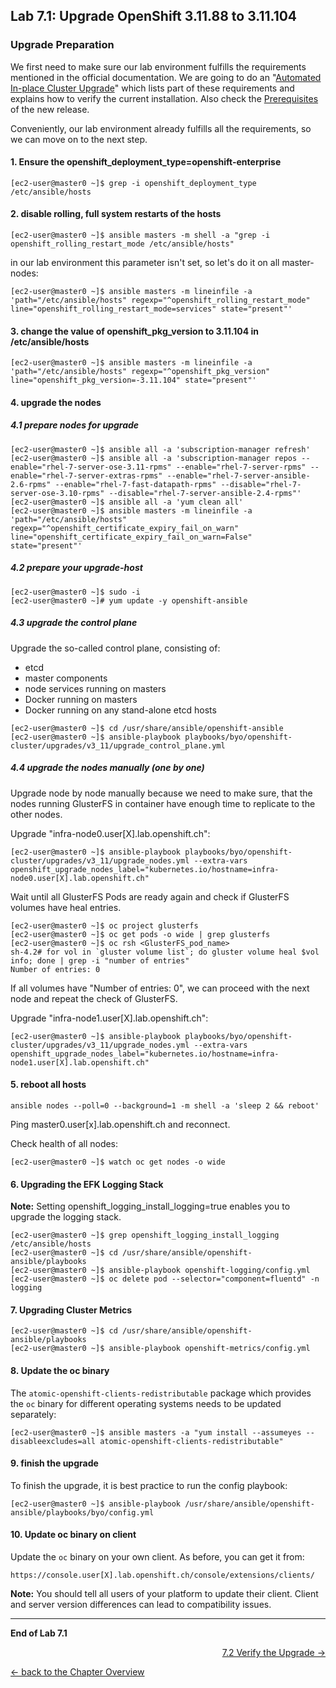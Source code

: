 ## Lab 7.1: Upgrade OpenShift 3.11.88 to 3.11.104

### Upgrade Preparation

We first need to make sure our lab environment fulfills the requirements mentioned in the official documentation. We are going to do an "[Automated In-place Cluster Upgrade](https://docs.openshift.com/container-platform/3.11/upgrading/automated_upgrades.html)" which lists part of these requirements and explains how to verify the current installation. Also check the [Prerequisites](https://docs.openshift.com/container-platform/3.11/install/prerequisites.html#install-config-install-prerequisites) of the new release.

Conveniently, our lab environment already fulfills all the requirements, so we can move on to the next step. 

#### 1. Ensure the openshift_deployment_type=openshift-enterprise ####
```
[ec2-user@master0 ~]$ grep -i openshift_deployment_type /etc/ansible/hosts
```

#### 2. disable rolling, full system restarts of the hosts ####
```
[ec2-user@master0 ~]$ ansible masters -m shell -a "grep -i openshift_rolling_restart_mode /etc/ansible/hosts"
```
in our lab environment this parameter isn't set, so let's do it on all master-nodes:
```
[ec2-user@master0 ~]$ ansible masters -m lineinfile -a 'path="/etc/ansible/hosts" regexp="^openshift_rolling_restart_mode" line="openshift_rolling_restart_mode=services" state="present"'
```
#### 3. change the value of openshift_pkg_version to 3.11.104 in /etc/ansible/hosts ####
```
[ec2-user@master0 ~]$ ansible masters -m lineinfile -a 'path="/etc/ansible/hosts" regexp="^openshift_pkg_version" line="openshift_pkg_version=-3.11.104" state="present"'
```
#### 4. upgrade the nodes ####

##### 4.1 prepare nodes for upgrade #####
```
[ec2-user@master0 ~]$ ansible all -a 'subscription-manager refresh'
[ec2-user@master0 ~]$ ansible all -a 'subscription-manager repos --enable="rhel-7-server-ose-3.11-rpms" --enable="rhel-7-server-rpms" --enable="rhel-7-server-extras-rpms" --enable="rhel-7-server-ansible-2.6-rpms" --enable="rhel-7-fast-datapath-rpms" --disable="rhel-7-server-ose-3.10-rpms" --disable="rhel-7-server-ansible-2.4-rpms"' 
[ec2-user@master0 ~]$ ansible all -a 'yum clean all'
[ec2-user@master0 ~]$ ansible masters -m lineinfile -a 'path="/etc/ansible/hosts" regexp="^openshift_certificate_expiry_fail_on_warn" line="openshift_certificate_expiry_fail_on_warn=False" state="present"'
```
##### 4.2 prepare your upgrade-host #####
```
[ec2-user@master0 ~]$ sudo -i
[ec2-user@master0 ~]# yum update -y openshift-ansible
```

##### 4.3 upgrade the control plane #####

Upgrade the so-called control plane, consisting of:

- etcd
- master components
- node services running on masters
- Docker running on masters
- Docker running on any stand-alone etcd hosts

```
[ec2-user@master0 ~]$ cd /usr/share/ansible/openshift-ansible
[ec2-user@master0 ~]$ ansible-playbook playbooks/byo/openshift-cluster/upgrades/v3_11/upgrade_control_plane.yml
```

##### 4.4 upgrade the nodes manually (one by one) #####

Upgrade node by node manually because we need to make sure, that the nodes running GlusterFS in container have enough time to replicate to the other nodes. 

Upgrade "infra-node0.user[X].lab.openshift.ch":
```
[ec2-user@master0 ~]$ ansible-playbook playbooks/byo/openshift-cluster/upgrades/v3_11/upgrade_nodes.yml --extra-vars openshift_upgrade_nodes_label="kubernetes.io/hostname=infra-node0.user[X].lab.openshift.ch"
```
Wait until all GlusterFS Pods are ready again and check if GlusterFS volumes have heal entries.
```
[ec2-user@master0 ~]$ oc project glusterfs
[ec2-user@master0 ~]$ oc get pods -o wide | grep glusterfs
[ec2-user@master0 ~]$ oc rsh <GlusterFS_pod_name>
sh-4.2# for vol in `gluster volume list`; do gluster volume heal $vol info; done | grep -i "number of entries"
Number of entries: 0
```
If all volumes have "Number of entries: 0", we can proceed with the next node and repeat the check of GlusterFS.

Upgrade "infra-node1.user[X].lab.openshift.ch":
```
[ec2-user@master0 ~]$ ansible-playbook playbooks/byo/openshift-cluster/upgrades/v3_11/upgrade_nodes.yml --extra-vars openshift_upgrade_nodes_label="kubernetes.io/hostname=infra-node1.user[X].lab.openshift.ch"
```

#### 5. reboot all hosts ####
```
ansible nodes --poll=0 --background=1 -m shell -a 'sleep 2 && reboot'
```

Ping master0.user[x].lab.openshift.ch and reconnect.

Check health of all nodes:
```
[ec2-user@master0 ~]$ watch oc get nodes -o wide
```

#### 6. Upgrading the EFK Logging Stack ####

**Note:** Setting openshift_logging_install_logging=true enables you to upgrade the logging stack.

```
[ec2-user@master0 ~]$ grep openshift_logging_install_logging /etc/ansible/hosts
[ec2-user@master0 ~]$ cd /usr/share/ansible/openshift-ansible/playbooks
[ec2-user@master0 ~]$ ansible-playbook openshift-logging/config.yml
[ec2-user@master0 ~]$ oc delete pod --selector="component=fluentd" -n logging
```

#### 7. Upgrading Cluster Metrics ####
```
[ec2-user@master0 ~]$ cd /usr/share/ansible/openshift-ansible/playbooks
[ec2-user@master0 ~]$ ansible-playbook openshift-metrics/config.yml
```

#### 8. Update the oc binary ####
The `atomic-openshift-clients-redistributable` package which provides the `oc` binary for different operating systems needs to be updated separately:
```
[ec2-user@master0 ~]$ ansible masters -a "yum install --assumeyes --disableexcludes=all atomic-openshift-clients-redistributable"
```

#### 9. finish the upgrade ####
To finish the upgrade, it is best practice to run the config playbook:
```
[ec2-user@master0 ~]$ ansible-playbook /usr/share/ansible/openshift-ansible/playbooks/byo/config.yml
```

#### 10. Update oc binary on client ####
Update the `oc` binary on your own client. As before, you can get it from:
```
https://console.user[X].lab.openshift.ch/console/extensions/clients/
```

**Note:** You should tell all users of your platform to update their client. Client and server version differences can lead to compatibility issues.

---

**End of Lab 7.1**

<p width="100px" align="right"><a href="72_upgrade_verification.md">7.2 Verify the Upgrade →</a></p>

[← back to the Chapter Overview](70_upgrade.md)
